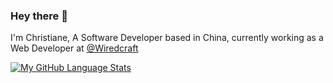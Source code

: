 ### Hey there 👋 
I'm Christiane, A Software Developer based in China, currently working as a Web Developer at [@Wiredcraft](https://github.com/Wiredcraft)

[![My GitHub Language Stats](https://github-readme-stats.vercel.app/api/top-langs/?username=peyssoa&langs_count=5&theme=tokyonight)]()


<!--
**peyssoa/peyssoa** is a ✨ _special_ ✨ repository because its `README.md` (this file) appears on your GitHub profile.

Here are some ideas to get you started:

- 🔭 I’m currently working on ...
- 🌱 I’m currently learning ...
- 👯 I’m looking to collaborate on ...
- 🤔 I’m looking for help with ...
- 💬 Ask me about ...
- 📫 How to reach me: ...
- 😄 Pronouns: ...
- ⚡ Fun fact: ...
-->
